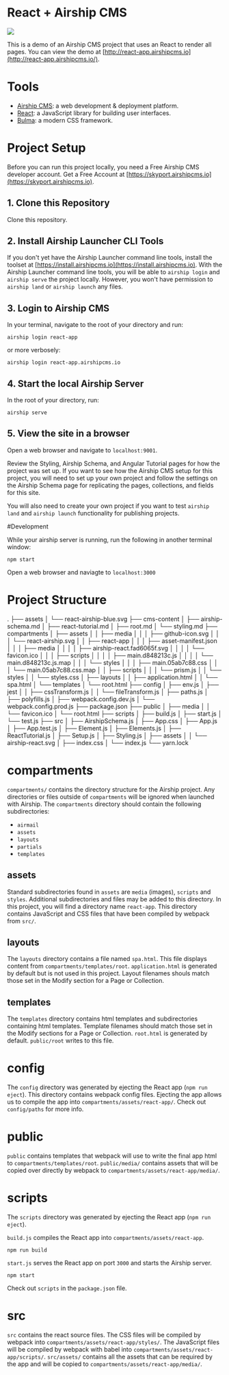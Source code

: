 # React + Airship CMS
<img src="https://cdn.rawgit.com/AirshipCMS/react-app.airshipcms.io/development/assets/react-airship-blue.svg">

This is a demo of an Airship CMS project that uses an React to render all pages.
You can view the demo at [http://react-app.airshipcms.io](http://react-app.airshipcms.io/).

# Tools
- [Airship CMS](https://airshipcms.io): a web development & deployment platform.
- [React](https://facebook.github.io/react/): a JavaScript library for building user interfaces.
- [Bulma](http://bulma.io/): a modern CSS framework.

# Project Setup

Before you can run this project locally, you need a Free Airship CMS developer account. Get a Free Account at [https://skyport.airshipcms.io](https://skyport.airshipcms.io).

## 1. Clone this Repository
Clone this repository.

## 2. Install Airship Launcher CLI Tools
If you don't yet have the Airship Launcher command line tools, install the toolset at [https://install.airshipcms.io](https://install.airshipcms.io). 
With the Airship Launcher command line tools, you will be able to `airship login` and `airship serve` the project locally. However, you won't have permission to `airship land` or `airship launch` any files.

## 3. Login to Airship CMS
In your terminal, navigate to the root of your directory and run:
```
airship login react-app
```
or more verbosely:
```
airship login react-app.airshipcms.io
```

## 4. Start the local Airship Server
In the root of your directory, run:
```
airship serve
```

## 5. View the site in a browser
Open a web browser and navigate to `localhost:9001`.

Review the Styling, Airship Schema, and Angular Tutorial pages for how the project was set up. If you want to see how the Airship CMS setup for this project, you will need to set up your own project and follow the settings on the Airship Schema page for replicating the pages, collections, and fields for this site.

You will also need to create your own project if you want to test `airship land` and `airship launch` functionality for publishing projects.


#Development

While your airship server is running, run the following in another terminal window:
```
npm start
```
Open a web browser and naviagte to `localhost:3000`

# Project Structure

.
├── assets
│   └── react-airship-blue.svg
├── cms-content
│   ├── airship-schema.md
│   ├── react-tutorial.md
│   ├── root.md
│   └── styling.md
├── compartments
│   ├── assets
│   │   ├── media
│   │   │   ├── github-icon.svg
│   │   │   └── react-airship.svg
│   │   ├── react-app
│   │   │   ├── asset-manifest.json
│   │   │   ├── media
│   │   │   │   ├── airship-react.fad6065f.svg
│   │   │   │   └── favicon.ico
│   │   │   ├── scripts
│   │   │   │   ├── main.d848213c.js
│   │   │   │   └── main.d848213c.js.map
│   │   │   └── styles
│   │   │       ├── main.05ab7c88.css
│   │   │       └── main.05ab7c88.css.map
│   │   ├── scripts
│   │   │   └── prism.js
│   │   └── styles
│   │       └── styles.css
│   ├── layouts
│   │   ├── application.html
│   │   └── spa.html
│   └── templates
│       └── root.html
├── config
│   ├── env.js
│   ├── jest
│   │   ├── cssTransform.js
│   │   └── fileTransform.js
│   ├── paths.js
│   ├── polyfills.js
│   ├── webpack.config.dev.js
│   └── webpack.config.prod.js
├── package.json
├── public
│   ├── media
│   │   └── favicon.ico
│   └── root.html
├── scripts
│   ├── build.js
│   ├── start.js
│   └── test.js
├── src
│   ├── AirshipSchema.js
│   ├── App.css
│   ├── App.js
│   ├── App.test.js
│   ├── Element.js
│   ├── Elements.js
│   ├── ReactTutorial.js
│   ├── Setup.js
│   ├── Styling.js
│   ├── assets
│   │   └── airship-react.svg
│   ├── index.css
│   └── index.js
└── yarn.lock

# compartments

`compartments/` contains the directory structure for the Airship project. Any directories or files outside of `compartments` will be ignored when launched with Airship.
The `compartments` directory should contain the following subdirectories:
- `airmail`
- `assets`
- `layouts`
- `partials`
- `templates`

## assets
Standard subdirectories found in `assets` are `media` (images), `scripts` and `styles`. Additional subdirectories and files may be added to this directory. In this project, you will find a directory name `react-app`. This directory contains JavaScript and CSS files that have been compiled by webpack from `src/`.

## layouts
The `layouts` directory contains a file named `spa.html`. This file displays content from `compartments/templates/root`. `application.html` is generated by default but is not used in this project. Layout filenames shouls match those set in the Modify section for a Page or Collection.

## templates
The `templates` directory contains html templates and subdirectories containing html templates. Template filenames should match those set in the Modify sections for a Page or Collection. `root.html` is generated by default. `public/root` writes to this file.

# config
The `config` directory was generated by ejecting the React app (`npm run eject`). This directory contains webpack config files. Ejecting the app allows us to compile the app into `compartments/assets/react-app/`. Check out `config/paths` for more info.

# public
`public` contains templates that webpack will use to write the final app html to `compartments/templates/root`.
`public/media/` contains assets that will be copied over directly by webpack to `compartments/assets/react-app/media/`.

# scripts
The `scripts` directory was generated by ejecting the React app (`npm run eject`).

`build.js` compiles the React app into `compartments/assets/react-app`.
```
npm run build
```

`start.js` serves the React app on port `3000` and starts the Airship server.
```
npm start
```

Check out `scripts` in the `package.json` file.

# src
`src` contains the react source files.
The CSS files will be compiled by webpack into `compartments/assets/react-app/styles/`.
The JavaScript files will be compiled by webpack with babel into `compartments/assets/react-app/scripts/`.
`src/assets/` contains all the assets that can be required by the app and will be copied to `compartments/assets/react-app/media/`.
